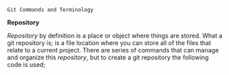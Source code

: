     Git Commands and Terminology 

   **Repository**

   *Repository* by definition is a place or object where things are stored. What a git repository is; is a file location where you can store all of the files that relate to a current project. There are series of commands that can manage and organize this *repository*, but to create a git repository the following code is used;

   
